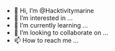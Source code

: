 - 👋 Hi, I’m @Hacktivitymarine
- 👀 I’m interested in ...
- 🌱 I’m currently learning ...
- 💞️ I’m looking to collaborate on ...
- 📫 How to reach me ...

<!---
Hacktivitymarine/Hacktivitymarine is a ✨ special ✨ repository because its `README.md` (this file) appears on your GitHub profile.
You can click the Preview link to take a look at your changes.
--->
